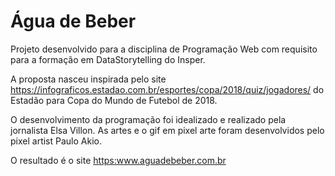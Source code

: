 <h1> Água de Beber</h1>

Projeto desenvolvido para a disciplina de Programação Web com requisito para a formação em DataStorytelling do Insper.

A proposta nasceu inspirada pelo site <https://infograficos.estadao.com.br/esportes/copa/2018/quiz/jogadores/> do Estadão para Copa do Mundo de Futebol de 2018.

O desenvolvimento da programação foi idealizado e realizado pela jornalista Elsa Villon. As artes e o gif em pixel arte foram desenvolvidos pelo pixel artist Paulo Akio.

O resultado é o site <https:www.aguadebeber.com.br>
